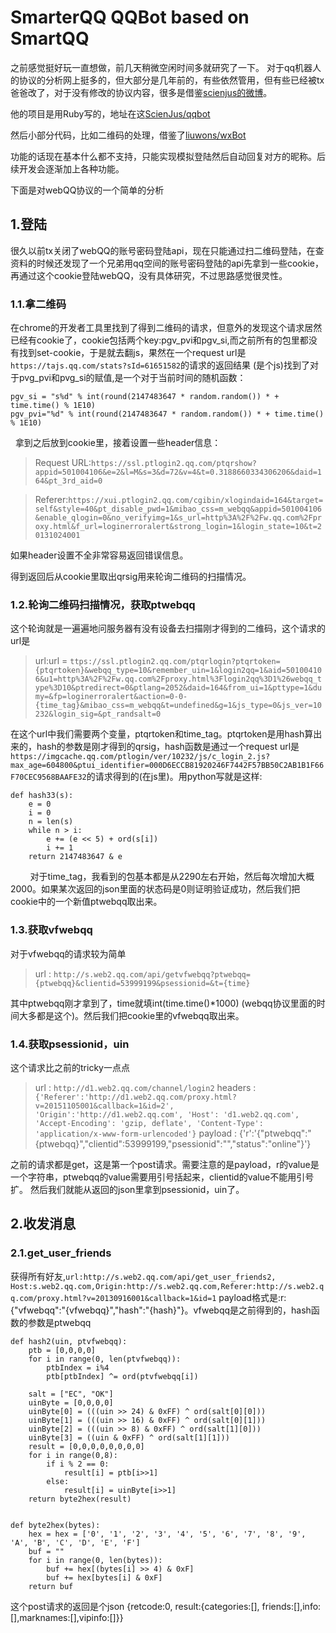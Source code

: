 # SmarterQQ QQBot based on SmartQQ

之前感觉挺好玩一直想做，前几天稍微空闲时间多就研究了一下。
对于qq机器人的协议的分析网上挺多的，但大部分是几年前的，有些依然管用，但有些已经被tx爸爸改了，对于没有修改的协议内容，很多是借鉴[scienjus的微博](http://www.scienjus.com/webqq-analysis-1/)。

他的项目是用Ruby写的，地址在这[ScienJus/qqbot](https://github.com/ScienJus/qqbot)

然后小部分代码，比如二维码的处理，借鉴了[liuwons/wxBot](https://github.com/liuwons/wxBot)

功能的话现在基本什么都不支持，只能实现模拟登陆然后自动回复对方的昵称。后续开发会逐渐加上各种功能。

下面是对webQQ协议的一个简单的分析

## 1.登陆
很久以前tx关闭了webQQ的账号密码登陆api，现在只能通过扫二维码登陆，在查资料的时候还发现了一个兄弟用qq空间的账号密码登陆的api先拿到一些cookie，再通过这个cookie登陆webQQ，没有具体研究，不过思路感觉很灵性。

### 1.1.拿二维码
在chrome的开发者工具里找到了得到二维码的请求，但意外的发现这个请求居然已经有cookie了，cookie包括两个key:pgv_pvi和pgv_si,而之前所有的包里都没有找到set-cookie，于是就去翻js，果然在一个request url是`https://tajs.qq.com/stats?sId=61651582`的请求的返回结果 \(是个js\)找到了对于pvg_pvi和pvg_si的赋值,是一个对于当前时间的随机函数：

    pgv_si = "s%d" % int(round(2147483647 * random.random()) * + time.time() % 1E10)
    pgv_pvi="%d" % int(round(2147483647 * random.random()) * + time.time() % 1E10)
  
拿到之后放到cookie里，接着设置一些header信息：

>Request URL:`https://ssl.ptlogin2.qq.com/ptqrshow?appid=501004106&e=2&l=M&s=3&d=72&v=4&t=0.3188660334306206&daid=164&pt_3rd_aid=0`

>Referer:`https://xui.ptlogin2.qq.com/cgibin/xlogindaid=164&target=self&style=40&pt_disable_pwd=1&mibao_css=m_webqq&appid=501004106&enable_qlogin=0&no_verifyimg=1&s_url=http%3A%2F%2Fw.qq.com%2Fproxy.html&f_url=loginerroralert&strong_login=1&login_state=10&t=20131024001`

如果header设置不全非常容易返回错误信息。 

得到返回后从cookie里取出qrsig用来轮询二维码的扫描情况。

### 1.2.轮询二维码扫描情况，获取ptwebqq

这个轮询就是一遍遍地问服务器有没有设备去扫描刚才得到的二维码，这个请求的url是
> url:url = `ttps://ssl.ptlogin2.qq.com/ptqrlogin?ptqrtoken={ptqrtoken}&webqq_type=10&remember_uin=1&login2qq=1&aid=501004106&u1=http%3A%2F%2Fw.qq.com%2Fproxy.html%3Flogin2qq%3D1%26webqq_type%3D10&ptredirect=0&ptlang=2052&daid=164&from_ui=1&pttype=1&dumy=&fp=loginerroralert&action=0-0-{time_tag}&mibao_css=m_webqq&t=undefined&g=1&js_type=0&js_ver=10232&login_sig=&pt_randsalt=0`

在这个url中我们需要两个变量，ptqrtoken和time_tag。ptqrtoken是用hash算出来的，hash的参数是刚才得到的qrsig，hash函数是通过一个request url是`https://imgcache.qq.com/ptlogin/ver/10232/js/c_login_2.js?max_age=604800&ptui_identifier=000D6ECCB81920246F7442F57BB50C2AB1B1F66F70CEC9568BAAFE32`的请求得到的\(在js里\)。用python写就是这样:

    def hash33(s):
        e = 0
        i = 0
        n = len(s)
        while n > i:
            e += (e << 5) + ord(s[i])
            i += 1
        return 2147483647 & e
        
对于time_tag，我看到的包基本都是从2290左右开始，然后每次增加大概2000。如果某次返回的json里面的状态码是0则证明验证成功，然后我们把cookie中的一个新值ptwebqq取出来。

### 1.3.获取vfwebqq

对于vfwebqq的请求较为简单
>url : `http://s.web2.qq.com/api/getvfwebqq?ptwebqq={ptwebqq}&clientid=53999199&psessionid=&t={time}`

其中ptwebqq刚才拿到了，time就填int(time.time()\*1000) \(webqq协议里面的时间大多都是这个\)。然后我们把cookie里的vfwebqq取出来。

### 1.4.获取psessionid，uin

这个请求比之前的tricky一点点

>url : `http://d1.web2.qq.com/channel/login2`
>headers :`{'Referer':'http://d1.web2.qq.com/proxy.html?v=20151105001&callback=1&id=2',
           'Origin':'http://d1.web2.qq.com',
           'Host': 'd1.web2.qq.com',
           'Accept-Encoding': 'gzip, deflate',
           'Content-Type': 'application/x-www-form-urlencoded'}`
>payload : {'r':'{"ptwebqq":"{ptwebqq}","clientid":53999199,"psessionid":"","status":"online"}'}

之前的请求都是get，这是第一个post请求。需要注意的是payload，r的value是一个字符串，ptwebqq的value需要用引号括起来，clientid的value不能用引号扩。
然后我们就能从返回的json里拿到psessionid，uin了。


## 2.收发消息

### 2.1.get_user_friends

获得所有好友,`url:http://s.web2.qq.com/api/get_user_friends2, Host:s.web2.qq.com,Origin:http://s.web2.qq.com,Referer:http://s.web2.qq.com/proxy.html?v=20130916001&callback=1&id=1`
payload格式是:r:{"vfwebqq":"{vfwebqq}","hash":"{hash}"}。vfwebqq是之前得到的，hash函数的参数是ptwebqq

    def hash2(uin, ptvfwebqq):
        ptb = [0,0,0,0]
        for i in range(0, len(ptvfwebqq)):
            ptbIndex = i%4
            ptb[ptbIndex] ^= ord(ptvfwebqq[i])

        salt = ["EC", "OK"]
        uinByte = [0,0,0,0]
        uinByte[0] = (((uin >> 24) & 0xFF) ^ ord(salt[0][0]))
        uinByte[1] = (((uin >> 16) & 0xFF) ^ ord(salt[0][1]))
        uinByte[2] = (((uin >> 8) & 0xFF) ^ ord(salt[1][0]))
        uinByte[3] = ((uin & 0xFF) ^ ord(salt[1][1]))
        result = [0,0,0,0,0,0,0,0]
        for i in range(0,8):
            if i % 2 == 0:
                result[i] = ptb[i>>1]
            else:
                result[i] = uinByte[i>>1]
        return byte2hex(result)


    def byte2hex(bytes):
        hex = hex = ['0', '1', '2', '3', '4', '5', '6', '7', '8', '9', 'A', 'B', 'C', 'D', 'E', 'F']
        buf = ""
        for i in range(0, len(bytes)):
            buf += hex[(bytes[i] >> 4) & 0xF]
            buf += hex[bytes[i] & 0xF]
        return buf

这个post请求的返回是个json
{retcode:0,
result:{categories:[], friends:[],info:[],marknames:[],vipinfo:[]}}



